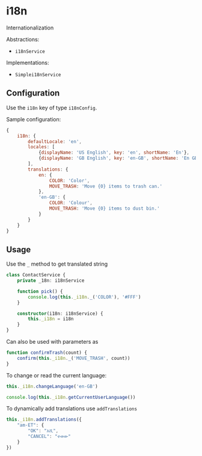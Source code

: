 # i18n

Internationalization

Abstractions:

* `i18nService`

Implementations:

* `Simplei18nService`

## Configuration

Use the `i18n` key of type `i18nConfig`. 

Sample configuration:

```javascript
{
    i18n: {
        defaultLocale: 'en',
        locales: [
            {displayName: 'US English', key: 'en', shortName: 'En'},
            {displayName: 'GB English', key: 'en-GB', shortName: 'En GB'}
        ],
        translations: {
            en: {
                COLOR: 'Color',
                MOVE_TRASH: 'Move {0} items to trash can.'
            },
            'en-GB': {
                COLOR: 'Colour',
                MOVE_TRASH: 'Move {0} items to dust bin.'
            }
        }
    }
}
```

## Usage

Use the `_` method to get translated string

```typescript
class ContactService {
    private _18n: i18nService

    function pick() {
        console.log(this._i18n._('COLOR'), '#FFF')
    }

    constructor(i18n: i18nService) {
        this._i18n = i18n
    }
}
```

Can also be used with parameters as

```typescript
function confirmTrash(count) {
    confirm(this._i18n._('MOVE_TRASH', count))
}
```

To change or read the current language:

```typescript
this._i18n.changeLanguage('en-GB')

console.log(this._i18n.getCurrentUserLanguage())
```

To dynamically add translations use `addTranslations`

```typescript
this._i18n.addTranslations({
    "am-ET": {
        "OK": "እሺ",
        "CANCEL": "ተወው"
    }
})
```